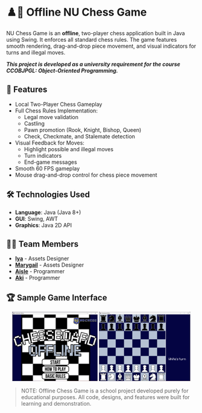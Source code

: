 # ♟️🐶 Offline NU Chess Game 
NU Chess Game is an **offline**, two-player chess application built in Java using Swing. It enforces all standard chess rules. The game features smooth rendering, drag-and-drop piece movement, and visual indicators for turns and illegal moves. 

___**This project is developed as a university requirement for the course CCOBJPGL: Object-Oriented Programming.**___

## 🚀 Features
- Local Two-Player Chess Gameplay
- Full Chess Rules Implementation:
    - Legal move validation
    - Castling
    - Pawn promotion (Rook, Knight, Bishop, Queen)
    - Check, Checkmate, and Stalemate detection
- Visual Feedback for Moves:
    - Highlight possible and illegal moves
    - Turn indicators
    - End-game messages
- Smooth 60 FPS gameplay
- Mouse drag-and-drop control for chess piece movement

## 🛠️ Technologies Used
- **Language**: Java (Java 8+)
- **GUI**: Swing, AWT
- **Graphics**: Java 2D API

## 🧑‍💻 Team Members
- **[Iya](https://github.com/sophialeighahorro)** - Assets Designer
- **[Marygail](https://github.com/mariiimiau)** - Assets Designer
- **[Aisle](https://github.com/inthehallways)** - Programmer
- **[Aki](https://github.com/private-staticvoid)** - Programmer

## 🏆 Sample Game Interface
<p align="center">
  <img src="game-screenshot/game-ss-1.png" width="45%" />
  <img src="game-screenshot/game-ss-2.png" width="48%" />
</p>

> NOTE: Offline Chess Game is a school project developed purely for educational purposes. All code, designs, and features were built for learning and demonstration.